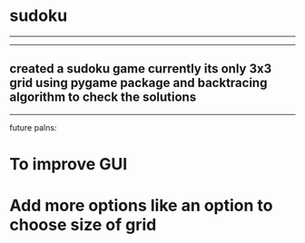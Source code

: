 # sudoku
 
----------------------------------------------------
----------------------------------------------------
created a sudoku game 
currently its only 3x3 grid
using pygame package and backtracing algorithm to check the solutions
------------------------------------------------------
------------------------------------------------------

future palns:
# To improve GUI
# Add more options like an option to choose size of grid
